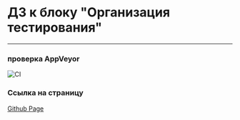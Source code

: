 # ДЗ к блоку "Организация тестирования"
---
### **проверка AppVeyor**

![CI](https://ci.appveyor.com/api/projects/status/i571qpl3oxm27rha?svg=true)

### **Ссылка на страницу**
[Github Page](https://AnutaSt.github.io/ahj_TESTING/)
